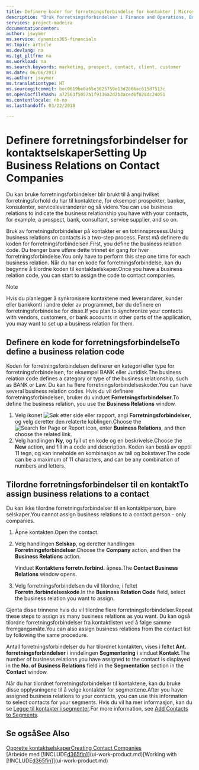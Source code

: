```yaml
---
title: Definere koder for forretningsforbindelse for kontakter | Microsoft-dokumentasjon
description: "Bruk forretningsforbindelser i Finance and Operations, Business edition til å hjelpe til med markedsføring, og til å angi hvilket forretningsforhold du har til prospekter, klienter og kunder, for eksempel en bank eller serviceleverandør."
services: project-madeira
documentationcenter: 
author: jswymer
ms.service: dynamics365-financials
ms.topic: article
ms.devlang: na
ms.tgt_pltfrm: na
ms.workload: na
ms.search.keywords: marketing, prospect, contact, client, customer
ms.date: 06/06/2017
ms.author: jswymer
ms.translationtype: HT
ms.sourcegitcommit: bec0619be0a65e3625759e13d2866ac615d7513c
ms.openlocfilehash: a72563f5057a1f9136a2d2b3aced6f028dc24051
ms.contentlocale: nb-no
ms.lasthandoff: 03/22/2018

---
```

# <a name="setting-up-business-relations-on-contact-companies"></a><span data-ttu-id="3e72b-103">Definere forretningsforbindelser for kontaktselskaper</span><span class="sxs-lookup"><span data-stu-id="3e72b-103">Setting Up Business Relations on Contact Companies</span></span>
<span data-ttu-id="3e72b-104">Du kan bruke forretningsforbindelser blir brukt til å angi hvilket forretningsforhold du har til kontaktene, for eksempel prospekter, banker, konsulenter, serviceleverandører og så videre.</span><span class="sxs-lookup"><span data-stu-id="3e72b-104">You can use business relations to indicate the business relationship you have with your contacts, for example, a prospect, bank, consultant, service supplier, and so on.</span></span>

<span data-ttu-id="3e72b-105">Bruk av forretningsforbindelser på kontakter er en totrinnsprosess.</span><span class="sxs-lookup"><span data-stu-id="3e72b-105">Using business relations on contacts is a two-step process.</span></span> <span data-ttu-id="3e72b-106">Først må definere du koden for forretningsforbindelsen.</span><span class="sxs-lookup"><span data-stu-id="3e72b-106">First, you define the business relation code.</span></span> <span data-ttu-id="3e72b-107">Du trenger bare utføre dette trinnet én gang for hver forretningsforbindelse.</span><span class="sxs-lookup"><span data-stu-id="3e72b-107">You only have to perform this step one time for each business relation.</span></span> <span data-ttu-id="3e72b-108">Når du har en kode for forretningsforbindelse, kan du begynne å tilordne koden til kontaktselskaper.</span><span class="sxs-lookup"><span data-stu-id="3e72b-108">Once you have a business relation code, you can start to assign the code to contact companies.</span></span>

> [!NOTE]  
>   <span data-ttu-id="3e72b-109">Hvis du planlegger å synkronisere kontaktene med leverandører, kunder eller bankkonti i andre deler av programmet, bør du definere en forretningsforbindelse for disse.</span><span class="sxs-lookup"><span data-stu-id="3e72b-109">If you plan to synchronize your contacts with vendors, customers, or bank accounts in other parts of the application, you may want to set up a business relation for them.</span></span>

## <a name="to-define-a-business-relation-code"></a><span data-ttu-id="3e72b-110">Definere en kode for forretningsforbindelse</span><span class="sxs-lookup"><span data-stu-id="3e72b-110">To define a business relation code</span></span>
<span data-ttu-id="3e72b-111">Koden for forretningsforbindelsen definerer en kategori eller type for forretningsforbindelsen, for eksempel BANK eller Juridisk.</span><span class="sxs-lookup"><span data-stu-id="3e72b-111">The business relation code defines a category or type of the business relationship, such as BANK or Law.</span></span> <span data-ttu-id="3e72b-112">Du kan ha flere forretningsforbindelseskoder.</span><span class="sxs-lookup"><span data-stu-id="3e72b-112">You can have several business relation codes.</span></span> <span data-ttu-id="3e72b-113">Hvis du vil definere forretningsforbindelsen, bruker du vinduet **Forretningsforbindelser**.</span><span class="sxs-lookup"><span data-stu-id="3e72b-113">To define the business relation, you use the **Business Relations** window.</span></span>

1. <span data-ttu-id="3e72b-114">Velg ikonet ![Søk etter side eller rapport](media/ui-search/search_small.png "Søk etter side eller rapport"), angi **Forretningsforbindelser**, og velg deretter den relaterte koblingen.</span><span class="sxs-lookup"><span data-stu-id="3e72b-114">Choose the ![Search for Page or Report](media/ui-search/search_small.png "Search for Page or Report icon") icon, enter **Business Relations**, and then choose the related link.</span></span>
2. <span data-ttu-id="3e72b-115">Velg handlingen **Ny**, og fyll ut en kode og en beskrivelse.</span><span class="sxs-lookup"><span data-stu-id="3e72b-115">Choose the **New** action, and fill in a code and description.</span></span> <span data-ttu-id="3e72b-116">Koden kan bestå av opptil 11 tegn, og kan inneholde en kombinasjon av tall og bokstaver.</span><span class="sxs-lookup"><span data-stu-id="3e72b-116">The code can be a maximum of 11 characters, and can be any combination of numbers and letters.</span></span>

## <a name="AssignBusRelContact"></a> <span data-ttu-id="3e72b-117">Tilordne forretningsforbindelser til en kontakt</span><span class="sxs-lookup"><span data-stu-id="3e72b-117">To assign business relations to a contact</span></span>
<span data-ttu-id="3e72b-118">Du kan ikke tilordne forretningsforbindelser til en kontaktperson, bare selskaper.</span><span class="sxs-lookup"><span data-stu-id="3e72b-118">You cannot assign business relations to a contact person - only companies.</span></span>

1. <span data-ttu-id="3e72b-119">Åpne kontakten.</span><span class="sxs-lookup"><span data-stu-id="3e72b-119">Open the contact.</span></span>
2. <span data-ttu-id="3e72b-120">Velg handlingen **Selskap**, og deretter handlingen **Forretningsforbindelser**.</span><span class="sxs-lookup"><span data-stu-id="3e72b-120">Choose the **Company** action, and then the **Business Relations** action.</span></span>

    <span data-ttu-id="3e72b-121">Vinduet **Kontaktens forretn.forbind.** åpnes.</span><span class="sxs-lookup"><span data-stu-id="3e72b-121">The **Contact Business Relations** window opens.</span></span>
3. <span data-ttu-id="3e72b-122">Velg forretningsforbindelsen du vil tilordne, i feltet **Forretn.forbindelseskode**.</span><span class="sxs-lookup"><span data-stu-id="3e72b-122">In the **Business Relation Code** field, select the business relation you want to assign.</span></span>

<span data-ttu-id="3e72b-123">Gjenta disse trinnene hvis du vil tilordne flere forretningsforbindelser.</span><span class="sxs-lookup"><span data-stu-id="3e72b-123">Repeat these steps to assign as many business relations as you want.</span></span> <span data-ttu-id="3e72b-124">Du kan også tilordne forretningsforbindelser fra kontaktlisten ved å følge samme fremgangsmåte.</span><span class="sxs-lookup"><span data-stu-id="3e72b-124">You can also assign business relations from the contact list by following the same procedure.</span></span>

<span data-ttu-id="3e72b-125">Antall forretningsforbindelser du har tilordnet kontakten, vises i feltet **Ant. forretningsforbindelser** i inndelingen **Segmentering** i vinduet **Kontakt**.</span><span class="sxs-lookup"><span data-stu-id="3e72b-125">The number of business relations you have assigned to the contact is displayed in the **No. of Business Relations** field in the **Segmentation** section in the **Contact** window.</span></span>

<span data-ttu-id="3e72b-126">Når du har tilordnet forretningsforbindelser til kontaktene, kan du bruke disse opplysningene til å velge kontakter for segmentene.</span><span class="sxs-lookup"><span data-stu-id="3e72b-126">After you have assigned business relations to your contacts, you can use this information to select contacts for your segments.</span></span> <span data-ttu-id="3e72b-127">Hvis du vil ha mer informasjon, kan du se [Legge til kontakter i segmenter](marketing-add-contact-segment.md).</span><span class="sxs-lookup"><span data-stu-id="3e72b-127">For more information, see [Add Contacts to Segments](marketing-add-contact-segment.md).</span></span>

## <a name="see-also"></a><span data-ttu-id="3e72b-128">Se også</span><span class="sxs-lookup"><span data-stu-id="3e72b-128">See Also</span></span>
[<span data-ttu-id="3e72b-129">Opprette kontaktselskaper</span><span class="sxs-lookup"><span data-stu-id="3e72b-129">Creating Contact Companies</span></span>](marketing-create-contact-companies.md)  
<span data-ttu-id="3e72b-130">[Arbeide med [!INCLUDE[d365fin](includes/d365fin_md.md)]](ui-work-product.md)</span><span class="sxs-lookup"><span data-stu-id="3e72b-130">[Working with [!INCLUDE[d365fin](includes/d365fin_md.md)]](ui-work-product.md)</span></span>

